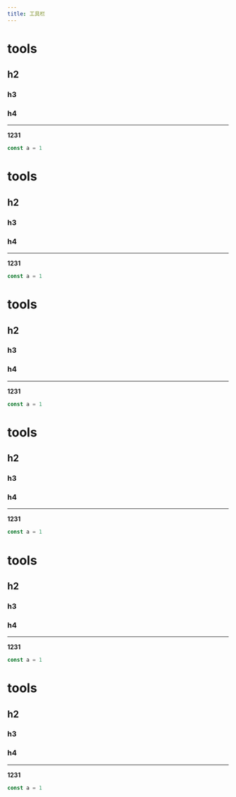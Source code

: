 ```yaml
---
title: 工具栏
---
```


# tools

## h2

### h3

### h4

----

**1231**

```javascript
const a = 1
```


# tools

## h2

### h3

### h4

----

**1231**

```javascript
const a = 1
```

# tools

## h2

### h3

### h4

----

**1231**

```javascript
const a = 1
```

# tools

## h2

### h3

### h4

----

**1231**

```javascript
const a = 1
```

# tools

## h2

### h3

### h4

----

**1231**

```javascript
const a = 1
```

# tools

## h2

### h3

### h4

----

**1231**

```javascript
const a = 1
```
